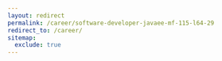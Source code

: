 ```yaml
---
layout: redirect
permalink: /career/software-developer-javaee-mf-115-l64-29
redirect_to: /career/
sitemap:
  exclude: true
---
```

